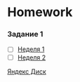 # Homework

### Задание 1
 - [ ] [Неделя 1](./module_4/week_1/hw_1.ipynb)
 - [ ] [Неделя 2](./module_4/week_1/hw_2.ipynb)

<!-- 
### Задание 3
 - [ ] [Неделя 1](./module_3/week_1/hw_3_1.ipynb)

### Задание 2
 - [ ] [Неделя 1](./module_2/week_1/hw_2_1.ipynb)
 - [ ] [Неделя 2](./module_2/week_2/hw_2_2.ipynb)
 - [ ] [Неделя 3](./module_2/week_3/hw_2_3.ipynb)
 - [ ] [Неделя 4](./module_2/week_4/hw_2_4.ipynb)
 - [ ] [Неделя 5](./module_2/week_5/hw_2_5.ipynb)


### Задание 1
 - [x] [Неделя 1](./module_1/week_1/hw_1_1.ipynb)
 - [x] [Неделя 2](./module_1/week_2/hw_1_2.ipynb)
 - [x] [Неделя 3](./module_1/week_3/hw_1_3.ipynb)
 - [x] [Неделя 4](./module_1/week_4/hw_1_4.ipynb)
 - [x] [Неделя 5](./module_1/week_5/hw_1_5.ipynb)
 -->
[Яндекс Диск](https://disk.yandex.ru/d/nzLi2u5kSKjU1g/%D0%A1%D0%B5%D0%BC%D0%B8%D0%BD%D0%B0%D1%80%D1%8B%20%D0%9C%D0%A4%D0%A2%D0%98/%D0%9E%D1%81%D0%B5%D0%BD%D1%8C%202022)
